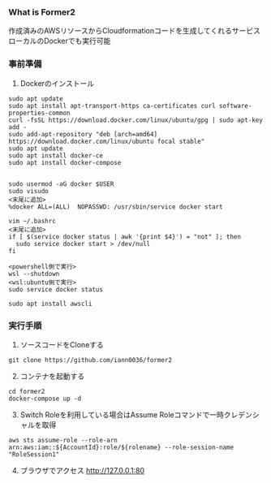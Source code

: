 ### What is Former2

作成済みのAWSリソースからCloudformationコードを生成してくれるサービス  
ローカルのDockerでも実行可能

### 事前準備

1. Dockerのインストール

```
sudo apt update
sudo apt install apt-transport-https ca-certificates curl software-properties-common
curl -fsSL https://download.docker.com/linux/ubuntu/gpg | sudo apt-key add -
sudo add-apt-repository "deb [arch=amd64] https://download.docker.com/linux/ubuntu focal stable"
sudo apt update
sudo apt install docker-ce
sudo apt install docker-compose


sudo usermod -aG docker $USER
sudo visudo
<末尾に追加>
%docker ALL=(ALL)  NOPASSWD: /usr/sbin/service docker start

vim ~/.bashrc
<末尾に追加>
if [ $(service docker status | awk '{print $4}') = "not" ]; then
  sudo service docker start > /dev/null
fi

<powershell側で実行>
wsl --shutdown
<wsl:ubuntu側で実行>
sudo service docker status

sudo apt install awscli
```
  
### 実行手順

1. ソースコードをCloneする

```
git clone https://github.com/iann0036/former2
```

2. コンテナを起動する

```
cd former2
docker-compose up -d
```

3. Switch Roleを利用している場合はAssume Roleコマンドで一時クレデンシャルを取得

```
aws sts assume-role --role-arn arn:aws:iam::${AccountId}:role/${rolename} --role-session-name "RoleSession1"
```

4. ブラウザでアクセス
http://127.0.0.1:80